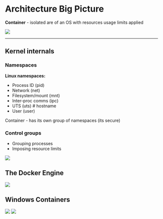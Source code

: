 # Architecture Big Picture

**Container** - isolated are of an OS with resources usage limits applied

![](/archictecture_and_theory/img/architecture-1.png)

___

## Kernel internals

### Namespaces

**Linux namespaces:**
- Process ID (pid)
- Network (net)
- Filesystem/mount (mnt)
- Inter-proc comms (ipc)
- UTS (uts) # hostname
- User (user)

Container - has its own group of namespaces (its secure)

### Control groups

- Grouping processes
- Imposing resource limits

![](/archictecture_and_theory/img/architecture-kernel-internals.png)

## The Docker Engine

![](/archictecture_and_theory/img/architecture-docker-engine.png)

## Windows Containers

![](/archictecture_and_theory/img/architecture--containers-windows.png)
![](/archictecture_and_theory/img/architecture--containers-windows-1.png)



